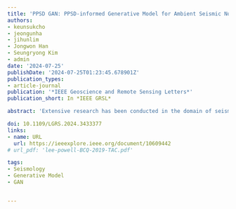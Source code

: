 ```yaml
---
title: 'PPSD GAN: PPSD-informed Generative Model for Ambient Seismic Noise Synthesizing'
authors:
- keunsukcho
- jeongunha
- jihunlim
- Jongwon Han
- Seungryong Kim
- admin
date: '2024-07-25'
publishDate: '2024-07-25T01:23:45.678901Z'
publication_types:
- article-journal
publication: '*IEEE Geoscience and Remote Sensing Letters*'
publication_short: In *IEEE GRSL*

abstract: 'Extensive research has been conducted in the domain of seismic noise to enhance the quality of seismic signals. However, despite these efforts, a notable gap exists in the literature concerning the physical properties of seismic noise with rigorous quantitative assessment methodologies for its characterization. Therefore, we suggest our data-driven generative model PPSD GAN, unconditional WGAN-GP framework which is trained with the PPSD loss. We define a metric PPSD score for evaluation by leveraging the information contained in the PPSD histogram. We used two distinct datasets sampled from noisy and quiet areas in our study. Compared with previous approaches, PPSD GAN achieved 9.6-24.3% higher PPSD scores compared to the existing models in both regions. The waveform generated by PPSD GAN is visually similar to the actual waveform. Also, the experimental result shows that our model succeeded in learning the regional characteristics.'

doi: 10.1109/LGRS.2024.3433377
links:
- name: URL
  url: https://ieeexplore.ieee.org/document/10609442
# url_pdf: 'lee-powell-BCQ-2019-TAC.pdf'

tags:
- Seismology
- Generative Model
- GAN


---
```

